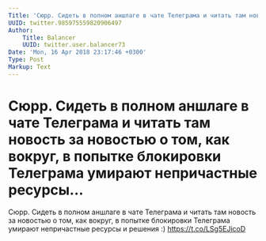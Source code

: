 ```yaml
---
Title: 'Сюрр. Сидеть в полном аншлаге в чате Телеграма и читать там новость за новостью о том, как вокруг, в попытке блокировки Телеграма умирают непричастные ресурсы…'
UUID: twitter.985975559820906497
Author:
    Title: Balancer
    UUID: twitter.user.balancer73
Date: 'Mon, 16 Apr 2018 23:17:46 +0300'
Type: Post
Markup: Text
---
```


# Сюрр. Сидеть в полном аншлаге в чате Телеграма и читать там новость за новостью о том, как вокруг, в попытке блокировки Телеграма умирают непричастные ресурсы…

Сюрр. Сидеть в полном аншлаге в чате Телеграма и читать там
новость за новостью о том, как вокруг, в попытке блокировки
Телеграма умирают непричастные ресурсы и решения :)
https://t.co/LSg5EJicoD